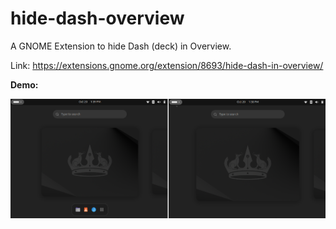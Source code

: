 # hide-dash-overview

A GNOME Extension to hide Dash (deck) in Overview.

Link: <https://extensions.gnome.org/extension/8693/hide-dash-in-overview/>

**Demo:**

![hide-dash-overview demo](./demo.png)

